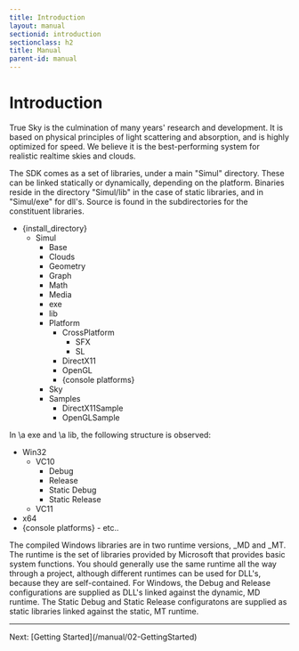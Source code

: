 ```yaml
---
title: Introduction
layout: manual
sectionid: introduction
sectionclass: h2
title: Manual
parent-id: manual
---
```


Introduction
============

True Sky is the culmination of many years' research and development. It is based on physical principles
of light scattering and absorption, and is highly optimized for speed. We believe it is the best-performing system
for realistic realtime skies and clouds.

The SDK comes as a set of libraries, under a main "Simul" directory. These can be linked statically or dynamically,
depending on the platform. Binaries reside in the directory "Simul/lib" in the case of static libraries,
and in "Simul/exe" for dll's. Source is found in the subdirectories for the constituent libraries.

- {install_directory}
	- Simul
		- Base
		- Clouds
		- Geometry
		- Graph
		- Math
		- Media
		- exe
		- lib
		- Platform
			- CrossPlatform
				- SFX
				- SL
			- DirectX11
			- OpenGL
			- {console platforms}
		- Sky
		- Samples
			- DirectX11Sample
			- OpenGLSample

In \a exe and \a lib, the following structure is observed:

- Win32
	- VC10
		- Debug
		- Release
		- Static Debug
		- Static Release
	- VC11
- x64
- {console platforms}
		- etc..

The compiled Windows libraries are in two runtime versions, _MD and _MT.
The runtime is the set of libraries provided by Microsoft that provides basic system functions.
You should generally use the same runtime all the way through a project, although different runtimes can be used for DLL's,
because they are self-contained.
For Windows, the Debug and Release configurations are supplied as DLL's linked against the dynamic, MD runtime.
The Static Debug and Static Release configuratons are supplied as static libraries linked against the static, MT runtime.


<hr size="1">
Next: [Getting Started](/manual/02-GettingStarted)


